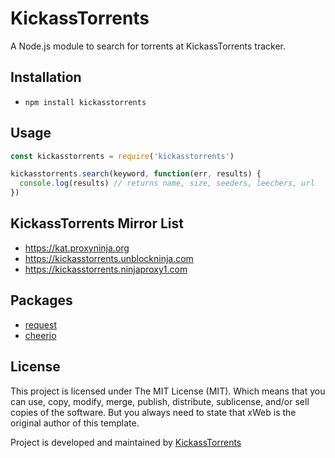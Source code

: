 # KickassTorrents
A Node.js module to search for torrents at KickassTorrents tracker.

## Installation
* `npm install kickasstorrents`

## Usage
```javascript
const kickasstorrents = require('kickasstorrents')

kickasstorrents.search(keyword, function(err, results) {
  console.log(results) // returns name, size, seeders, leechers, url
})
```

## KickassTorrents Mirror List

- https://kat.proxyninja.org
- https://kickasstorrents.unblockninja.com
- https://kickasstorrents.ninjaproxy1.com
  

## Packages
* [request](https://github.com/request/request)
* [cheerio](https://github.com/cheeriojs/cheerio)

## License
This project is licensed under The MIT License (MIT). Which means that you can use, copy, modify, merge, publish, distribute, sublicense, and/or sell copies of the software. But you always need to state that xWeb is the original author of this template.

Project is developed and maintained by [KickassTorrents](https://kat.proxyninja.org)

